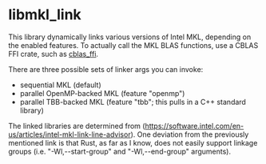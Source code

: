 # libmkl_link

This library dynamically links various versions of Intel MKL, depending on the
enabled features. To actually call the MKL BLAS functions, use a CBLAS FFI
crate, such as [cblas_ffi](https://github.com/peterhj/libcblas_ffi).

There are three possible sets of linker args you can invoke:

* sequential MKL (default)
* parallel OpenMP-backed MKL (feature "openmp")
* parallel TBB-backed MKL (feature "tbb"; this pulls in a C++ standard library)

The linked libraries are determined from
(https://software.intel.com/en-us/articles/intel-mkl-link-line-advisor).
One deviation from the previously mentioned link is that Rust, as far as I know,
does not easily support linkage groups (i.e. "-Wl,--start-group" and
"-Wl,--end-group" arguments).
